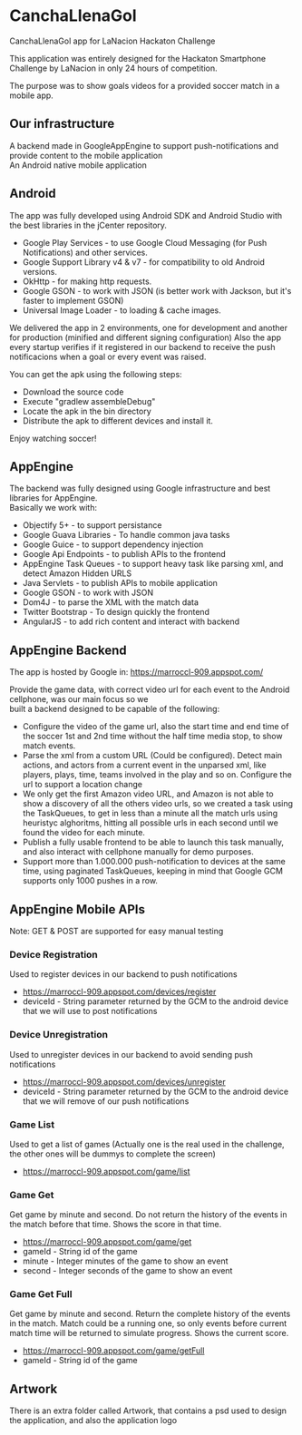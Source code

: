 # CanchaLlenaGol
CanchaLlenaGol app for LaNacion Hackaton Challenge

This application was entirely designed for the Hackaton Smartphone Challenge by LaNacion in only 24 hours of competition.

The purpose was to show goals videos for a provided soccer match in a mobile app. 

Our infrastructure
-----------------
A backend made in GoogleAppEngine to support push-notifications and provide content to the mobile application  
An Android native mobile application 

Android
-----------------
The app was fully developed using Android SDK and Android Studio with the best libraries in the jCenter repository.

* Google Play Services - to use Google Cloud Messaging (for Push Notifications) and other services.
* Google Support Library v4 & v7 - for compatibility to old Android versions.
* OkHttp - for making http requests.
* Google GSON - to work with JSON (is better work with Jackson, but it's faster to implement GSON)
* Universal Image Loader - to loading & cache images.

We delivered the app in 2 environments, one for development and another for production (minified and different signing configuration)
Also the app every startup verifies if it registered in our backend to receive the push notificacions when a goal or every event was raised.

You can get the apk using the following steps: 
* Download the source code
* Execute "gradlew assembleDebug"
* Locate the apk in the bin directory
* Distribute the apk to different devices and install it.

Enjoy watching soccer!

AppEngine
-----------------
The backend was fully designed using Google infrastructure and best libraries for AppEngine.  
Basically we work with:
* Objectify 5+ - to support persistance
* Google Guava Libraries - To handle common java tasks  
* Google Guice - to support dependency injection
* Google Api Endpoints - to publish APIs to the frontend
* AppEngine Task Queues - to support heavy task like parsing xml, and detect Amazon Hidden URLS
* Java Servlets - to publish APIs to mobile application
* Google GSON - to work with JSON 
* Dom4J - to parse the XML with the match data
* Twitter Bootstrap - To design quickly the frontend
* AngularJS - to add rich content and interact with backend 

AppEngine Backend
------------------------
The app is hosted by Google in: https://marroccl-909.appspot.com/  
  
Provide the game data, with correct video url for each event to the Android cellphone, was our main focus so we    
built a backend designed to be capable of the following:
* Configure the video of the game url, also the start time and end time of the soccer 1st and 2nd time without
the half time media stop, to show match events.
* Parse the xml from a custom URL (Could be configured). Detect main actions, and actors from a current event
in the unparsed xml, like players, plays, time, teams involved in the play and so on. Configure the url 
to support a location change
* We only get the first Amazon video URL, and Amazon is not able to show a discovery of all the others video urls,
so we created a task using the TaskQueues, to get in less than a minute all the match urls using heuristyc alghoritms,
hitting all possible urls in each second until we found the video for each minute. 
* Publish a fully usable frontend to be able to launch this task manually, and also interact with cellphone manually
for demo purposes. 
* Support more than 1.000.000 push-notification to devices at the same time, using paginated TaskQueues, keeping in
mind that Google GCM supports only 1000 pushes in a row. 


AppEngine Mobile APIs
-----------------
  
Note: GET & POST are supported for easy manual testing  
  
### Device Registration  
Used to register devices in our backend to push notifications
* https://marroccl-909.appspot.com/devices/register
* deviceId - String parameter returned by the GCM to the android device that we will use to post notifications

### Device Unregistration  
Used to unregister devices in our backend to avoid sending push notifications
* https://marroccl-909.appspot.com/devices/unregister
* deviceId - String parameter returned by the GCM to the android device that we will remove of our push notifications

### Game List
Used to get a list of games (Actually one is the real used in the challenge, 
the other ones will be dummys to complete the screen)
* https://marroccl-909.appspot.com/game/list

### Game Get
Get game by minute and second. Do not return the history of the events in the match before that time. 
Shows the score in that time.
* https://marroccl-909.appspot.com/game/get
* gameId - String id of the game
* minute - Integer minutes of the game to show an event
* second - Integer seconds of the game to show an event

### Game Get Full 
Get game by minute and second. Return the complete history of the events in the match. Match could be a running one, 
so only events before current match time will be returned to simulate progress.
Shows the current score.
* https://marroccl-909.appspot.com/game/getFull
* gameId - String id of the game

Artwork
-----------------
There is an extra folder called Artwork, that contains a psd used to design the application,
and also the application logo
